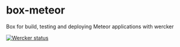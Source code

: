 box-meteor
==========

Box for build, testing and deploying Meteor applications with wercker

[![Wercker status](https://app.wercker.com/status/0703f6b0d68447897cf670ba9852e425/m)](https://app.wercker.com/project/bykey/0703f6b0d68447897cf670ba9852e425)
